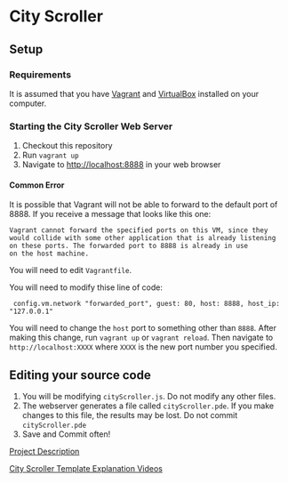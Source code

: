 # City Scroller

## Setup

### Requirements

It is assumed that you have [Vagrant](https://www.vagrantup.com/downloads.html) and [VirtualBox](https://www.virtualbox.org/wiki/Downloads) installed on your computer.

### Starting the City Scroller Web Server

1. Checkout this repository
2. Run `vagrant up`
3. Navigate to <http://localhost:8888> in your web browser

#### Common Error

It is possible that Vagrant will not be able to forward to the default port of 8888. If you receive a message that looks like this one:

```
Vagrant cannot forward the specified ports on this VM, since they
would collide with some other application that is already listening
on these ports. The forwarded port to 8888 is already in use
on the host machine.
```

You will need to edit `Vagrantfile`.

You will need to modify thise line of code:

```
 config.vm.network "forwarded_port", guest: 80, host: 8888, host_ip: "127.0.0.1"
```

You will need to change the `host` port to something other than `8888`. After making this change, run `vagrant up` or `vagrant reload`. Then navigate to `http://localhost:XXXX` where `XXXX` is the new port number you specified.

## Editing your source code

1. You will be modifying `cityScroller.js`. Do not modify any other files.
2. The webserver generates a file called `cityScroller.pde`. If you make changes to this file, the results may be lost. Do not commit `cityScroller.pde`
3. Save and Commit often!

[Project Description](https://docs.google.com/document/d/1Vv7TAn-_sxPSjA6lv_ACV7W6QJHONLqpRuDaeFO7zgk/edit?usp=sharing)

[City Scroller Template Explanation Videos](https://chadwickschool.learning.powerschool.com/jddevaughnbrown/apcomputerscienceprinciples/cms_page/view/35614477)
